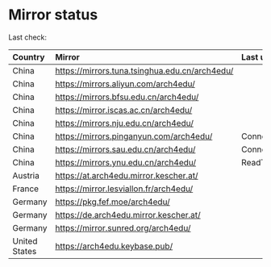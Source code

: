 <script src="./time.js"></script>
# Mirror status
Last check: <script type="text/javascript">localize(1672010357.2789817);</script>

|Country|Mirror|Last update|
|:------|:-----|:----------|
|China|https://mirrors.tuna.tsinghua.edu.cn/arch4edu/|<script type="text/javascript">localize(1671993073);</script>|
|China|https://mirrors.aliyun.com/arch4edu/|<script type="text/javascript">localize(1671993073);</script>|
|China|https://mirrors.bfsu.edu.cn/arch4edu/|<script type="text/javascript">localize(1671993073);</script>|
|China|https://mirror.iscas.ac.cn/arch4edu/|<script type="text/javascript">localize(1671993073);</script>|
|China|https://mirrors.nju.edu.cn/arch4edu/|<script type="text/javascript">localize(1671949914);</script>|
|China|https://mirrors.pinganyun.com/arch4edu/|ConnectTimeout|
|China|https://mirrors.sau.edu.cn/arch4edu/|ConnectionError|
|China|https://mirrors.ynu.edu.cn/arch4edu/|ReadTimeout|
|Austria|https://at.arch4edu.mirror.kescher.at/|<script type="text/javascript">localize(1671993073);</script>|
|France|https://mirror.lesviallon.fr/arch4edu/|<script type="text/javascript">localize(1671949914);</script>|
|Germany|https://pkg.fef.moe/arch4edu/|<script type="text/javascript">localize(1671993073);</script>|
|Germany|https://de.arch4edu.mirror.kescher.at/|<script type="text/javascript">localize(1671993073);</script>|
|Germany|https://mirror.sunred.org/arch4edu/|<script type="text/javascript">localize(1671993073);</script>|
|United States|https://arch4edu.keybase.pub/|<script type="text/javascript">localize(1671949914);</script>|

<script src="./tablefilter/tablefilter.js"></script>
<script src="./table.js"></script>